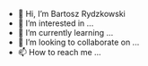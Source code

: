 - 👋 Hi, I’m Bartosz Rydzkowski 
- 👀 I’m interested in ...
- 🌱 I’m currently learning ...
- 💞️ I’m looking to collaborate on ...
- 📫 How to reach me ...

<!---
Rydzko/Rydzko is a ✨ special ✨ repository because its `README.md` (this file) appears on your GitHub profile.
You can click the Preview link to take a look at your changes.
--->
